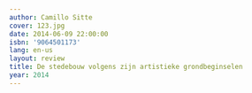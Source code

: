 ```yaml
---
author: Camillo Sitte
cover: 123.jpg
date: 2014-06-09 22:00:00
isbn: '9064501173'
lang: en-us
layout: review
title: De stedebouw volgens zijn artistieke grondbeginselen
year: 2014
---
```


